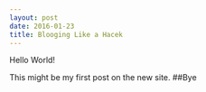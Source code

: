 ```yaml
---
layout: post
date: 2016-01-23
title: Blooging Like a Hacek
---
```



Hello World!


This might be my first post on the new site.
##Bye
